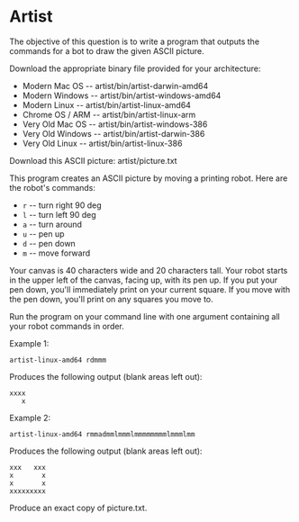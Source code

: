 Artist
======

The objective of this question is to write a program that outputs the
commands for a bot to draw the given ASCII picture.

Download the appropriate binary file provided for your architecture:

- Modern Mac OS    --  artist/bin/artist-darwin-amd64
- Modern Windows   --  artist/bin/artist-windows-amd64
- Modern Linux     --  artist/bin/artist-linux-amd64
- Chrome OS / ARM  --  artist/bin/artist-linux-arm
- Very Old Mac OS  --  artist/bin/artist-windows-386
- Very Old Windows --  artist/bin/artist-darwin-386
- Very Old Linux   --  artist/bin/artist-linux-386

Download this ASCII picture: artist/picture.txt

This program creates an ASCII picture by moving a printing robot.
Here are the robot's commands:

- `r` -- turn right 90 deg
- `l` -- turn left 90 deg
- `a` -- turn around
- `u` -- pen up
- `d` -- pen down
- `m` -- move forward

Your canvas is 40 characters wide and 20 characters tall.
Your robot starts in the upper left of the canvas, facing up, with its pen up.
If you put your pen down, you'll immediately print on your current square.
If you move with the pen down, you'll print on any squares you move to.

Run the program on your command line with one argument containing all your
robot commands in order.

Example 1:

```
artist-linux-amd64 rdmmm
```

Produces the following output (blank areas left out):

```
xxxx
   x
```


Example 2:

```
artist-linux-amd64 rmmadmmlmmmlmmmmmmmmlmmmlmm
```

Produces the following output (blank areas left out):

```
xxx   xxx
x       x
x       x
xxxxxxxxx
```

Produce an exact copy of picture.txt.
